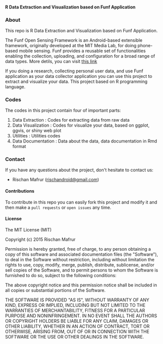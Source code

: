 #### R Data Extraction and Visualization based on Funf Application



<h3>About</h3>

<p>
This repo is R Data Extraction and Visualization based on Funf Application.
</p>

<p>
The Funf Open Sensing Framework is an Android-based extensible framework, originally developed at the MIT Media Lab, for doing phone-based mobile sensing. Funf provides a reusable set of functionalities enabling the collection, uploading, and configuration for a broad range of data types. More detils, you can visit <a href="http://www.funf.org/about.html" target="_blank">this link </a>
</p>

<p>
If you doing a research, collecting personal user data, and use Funf application as your data collector application you can use this project to extract and visualize your data. This project based on R programming language. 
</p>	

<h3>Codes</h3>

The codes in this project contain four of important parts:
<ol>
<li>Data Extraction : Codes for extracting data from raw data</li>
<li>Data Visualization : Codes for visualize your data, based on ggplot, ggvis, or shiny web plot</li>
<li>Utilities : Utilities codes </li>
<li>Data Documentation : Data about the data, data documentation in Rmd format</li>
</ol>

<h3>Contact</h3>

If you have any questions about the project, don't hesitate to contact us:
<ul>
<li>Rischan Mafrur (<a href="mailto:rischandroid@gmail.com">rischandroid@gmail.com</a>)</li>
</ul>

#### Contributions
To contribute in this repo you can easily fork this project and modify it and then make a `pull requests` or `open issues` any time. 

#### License
The MIT License (MIT)

Copyright (c) 2015 Rischan Mafrur

Permission is hereby granted, free of charge, to any person obtaining a copy
of this software and associated documentation files (the "Software"), to deal
in the Software without restriction, including without limitation the rights
to use, copy, modify, merge, publish, distribute, sublicense, and/or sell
copies of the Software, and to permit persons to whom the Software is
furnished to do so, subject to the following conditions:

The above copyright notice and this permission notice shall be included in all
copies or substantial portions of the Software.

THE SOFTWARE IS PROVIDED "AS IS", WITHOUT WARRANTY OF ANY KIND, EXPRESS OR
IMPLIED, INCLUDING BUT NOT LIMITED TO THE WARRANTIES OF MERCHANTABILITY,
FITNESS FOR A PARTICULAR PURPOSE AND NONINFRINGEMENT. IN NO EVENT SHALL THE
AUTHORS OR COPYRIGHT HOLDERS BE LIABLE FOR ANY CLAIM, DAMAGES OR OTHER
LIABILITY, WHETHER IN AN ACTION OF CONTRACT, TORT OR OTHERWISE, ARISING FROM,
OUT OF OR IN CONNECTION WITH THE SOFTWARE OR THE USE OR OTHER DEALINGS IN THE
SOFTWARE.





